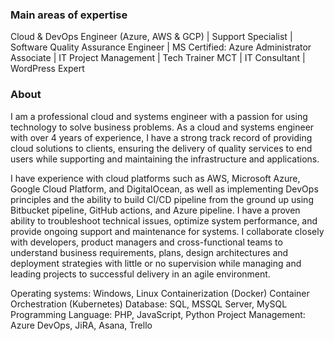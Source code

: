 ### Main areas of expertise
Cloud & DevOps Engineer (Azure, AWS & GCP) | Support Specialist | Software Quality Assurance Engineer | MS Certified: Azure Administrator Associate | IT Project Management | Tech Trainer MCT | IT Consultant | WordPress Expert

### About
I am a professional cloud and systems engineer with a passion for using technology to solve business problems. As a cloud and systems engineer with over 4 years of experience, I have a strong track record of providing cloud solutions to clients, ensuring the delivery of quality services to end users while supporting and maintaining the infrastructure and applications.
 
I have experience with cloud platforms such as AWS, Microsoft Azure, Google Cloud Platform, and DigitalOcean, as well as implementing DevOps principles and the ability to build CI/CD pipeline from the ground up using Bitbucket pipeline, GitHub actions, and Azure pipeline. I have a proven ability to troubleshoot technical issues, optimize system performance, and provide ongoing support and maintenance for systems. I collaborate closely with developers, product managers and cross-functional teams to understand business requirements, plans, design architectures and deployment strategies with little or no supervision while managing and leading projects to successful delivery in an agile environment.

Operating systems: Windows, Linux
Containerization (Docker)
Container Orchestration (Kubernetes)
Database: SQL, MSSQL Server, MySQL
Programming Language: PHP, JavaScript, Python
Project Management: Azure DevOps, JiRA, Asana, Trello

<!---
wahabajasco/wahabajasco is a ✨ special ✨ repository because its `README.md` (this file) appears on your GitHub profile.
You can click the Preview link to take a look at your changes.
--->
